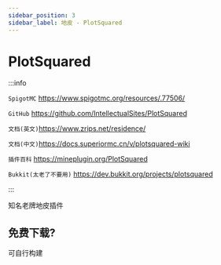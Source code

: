 ```yaml
---
sidebar_position: 3
sidebar_label: 地皮 - PlotSquared
---
```


# PlotSquared

:::info

`SpigotMC` https://www.spigotmc.org/resources/.77506/

`GitHub` https://github.com/IntellectualSites/PlotSquared

`文档(英文)`https://www.zrips.net/residence/

`文档(中文)`https://docs.superiormc.cn/v/plotsquared-wiki

`插件百科` https://mineplugin.org/PlotSquared

`Bukkit(太老了不要用)` https://dev.bukkit.org/projects/plotsquared

:::

知名老牌地皮插件

## 免费下载?

可自行构建
